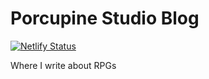 # Porcupine Studio Blog

[![Netlify Status](https://api.netlify.com/api/v1/badges/2ae0a143-dfe6-482c-afa7-5379d2abc105/deploy-status)](https://app.netlify.com/sites/porcupine-studio-blog/deploys)

Where I write about RPGs